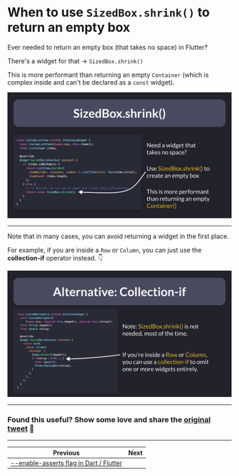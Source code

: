 # When to use `SizedBox.shrink()` to return an empty box

Ever needed to return an empty box (that takes no space) in Flutter?

There's a widget for that → `SizedBox.shrink()`

This is more performant than returning an empty `Container` (which is complex inside and can't be declared as a `const` widget).

![](069.1-sizedbox-shrink.png)

---

Note that in many cases, you can avoid returning a widget in the first place.

For example, if you are inside a `Row` or `Column`, you can just use the **collection-if** operator instead. 👇

![](069.2-collection-if.png)

---

### Found this useful? Show some love and share the [original tweet](https://twitter.com/biz84/status/1572962423702786050) 🙏

---

| Previous | Next |
| -------- | ---- |
| [--enable-asserts flag in Dart / Flutter](../0068-enable-asserts-flag/index.md) | |
